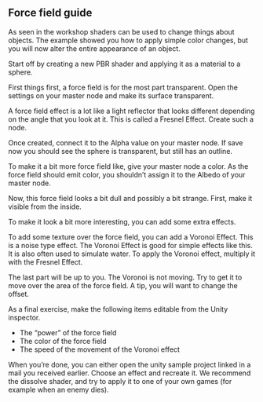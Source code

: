 ## Force field guide

As seen in the workshop shaders can be used to change things about objects. The example showed you how to apply simple color changes, but you will now alter the entire appearance of an object. 

Start off by creating a new PBR shader and applying it as a material to a sphere.

First things first, a force field is for the most part transparent. Open the settings on your master node and make its surface transparent.

A force field effect is a lot like a light reflector that looks different depending on the angle that you look at it. This is called a Fresnel Effect. Create such a node.

Once created, connect it to the Alpha value on your master node. If save now you should see the sphere is transparent, but still has an outline.

To make it a bit more force field like, give your master node a color. As the force field should emit color, you shouldn’t assign it to the Albedo of your master node.

Now, this force field looks a bit dull and possibly a bit strange. First, make it visible from the inside.

To make it look a bit more interesting, you can add some extra effects. 

To add some texture over the force field, you can add a Voronoi Effect. This is a noise type effect. The Voronoi Effect is good for simple effects like this. It is also often used to simulate water. To apply the Voronoi effect, multiply it with the Fresnel Effect.

The last part will be up to you. The Voronoi is not moving. Try to get it to move over the area of the force field. A tip, you will want to change the offset.

As a final exercise, make the following items editable from the Unity inspector.

* The “power” of the force field
* The color of the force field
* The speed of the movement of the Voronoi effect

When you’re done, you can either open the unity sample project linked in a mail you received earlier. Choose an effect and recreate it. We recommend the dissolve shader, and try to apply it to one of your own games (for example when an enemy dies).

